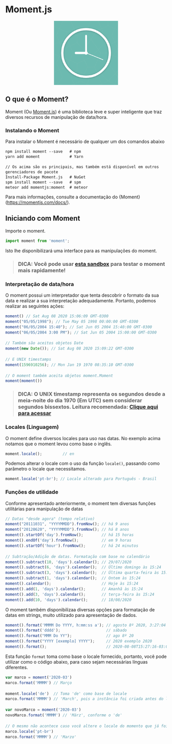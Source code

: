 # Moment.js

<p align="center">
    <img src="../../assets/moment-logo.png">
</p>

## O que é o Moment?

Moment (Ou [Moment.js](https://momentjs.com/)) é uma biblioteca leve e super inteligente que traz diversos recursos de manipulação de data/hora.

### Instalando o Moment

Para instalar o Moment é necessário de qualquer um dos comandos abaixo

```
npm install moment --save   # npm
yarn add moment             # Yarn

// Os acima são os principais, mas também está disponível em outros gerenciadores de pacote
Install-Package Moment.js   # NuGet
spm install moment --save   # spm
meteor add momentjs:moment  # meteor
```

Para mais informações, consulte a documentação do {Moment}(https://momentjs.com/docs/).

## Iniciando com Moment

Importe o moment.

```js
import moment from 'moment';
```

Isto lhe disponibilizará uma interface para as manipulações do moment.

> ### DICA: Você pode usar [esta sandbox](http://jsfiddle.net/brandonscript/rLjQx/) para testar o moment mais rapidamente!

### Interpretação de data/hora

O moment possui um interpretador que tenta descobrir o formato da sua data e realizar a sua interpretação adequadamente. Portanto, podemos realizar as seguintes ações:

```js
moment() // Sat Aug 08 2020 15:06:09 GMT-0300
moment("05/05/1998"); // Tue May 05 1998 00:00:00 GMT-0300
moment("06/05/2004 15:40"); // Sat Jun 05 2004 15:40:00 GMT-0300
moment("06/05/2004 3:00 PM"); // Sat Jun 05 2004 15:00:00 GMT-0300

// Também são aceitos objetos Date
moment(new Date()); // Sat Aug 08 2020 15:09:22 GMT-0300

// E UNIX timestamps
moment(1596910256); // Mon Jan 19 1970 08:35:10 GMT-0300

// O moment também aceita objetos moment.Moment
moment(moment())
```

> ### DICA: O UNIX timestamp representa os segundos desde a meia-noite do dia 1970 (Em UTC) sem considerar segundos bissextos. Leitura recomendada: [Clique aqui para acessar](https://pt.stackoverflow.com/a/70604/126413)

### Locales (Linguagem)

O moment define diversos locales para uso nas datas. No exemplo acima notamos que o moment levou como base o inglês.

```js
moment.locale();         // en
```

Podemos alterar o locale com o uso da função `locale()`, passando como parâmetro o locale que necessitamos.

```js
moment.locale('pt-br'); // Locale alterado para Português - Brasil
```

### Funções de utilidade 

Conforme apresentado anteriormente, o moment tem diversas funções utilitárias para manipulação de datas

```js
// Datas "desde agora" (tempo relativo)
moment("20111031", "YYYYMMDD").fromNow(); // há 9 anos
moment("20120620", "YYYYMMDD").fromNow(); // há 8 anos
moment().startOf('day').fromNow();        // há 15 horas
moment().endOf('day').fromNow();          // em 9 horas
moment().startOf('hour').fromNow();       // há 24 minutos

// Subtração/Adição de datas. Formatação com base no calendário
moment().subtract(10, 'days').calendar(); // 29/07/2020
moment().subtract(6, 'days').calendar();  // Último domingo às 15:24
moment().subtract(3, 'days').calendar();  // Última quarta-feira às 15:24
moment().subtract(1, 'days').calendar();  // Ontem às 15:24
moment().calendar();                      // Hoje às 15:24
moment().add(1, 'days').calendar();       // Amanhã às 15:24
moment().add(3, 'days').calendar();       // terça-feira às 15:24
moment().add(10, 'days').calendar();      // 18/08/2020
```

O moment também disponibilizaa diversas opções para formatação de datas em strings, muito utilizado para apresentação de dados.

```js
moment().format('MMMM Do YYYY, h:mm:ss a'); // agosto 8º 2020, 3:27:04 pm
moment().format('dddd');                    // sábado
moment().format("MMM Do YY");               // ago 8º 20
moment().format("YYYY [exemplo] YYYY");     // 2020 exemplo 2020
moment().format();                          // 2020-08-08T15:27:16-03:00
```

Esta função `format` toma como base o locale fornecido, portanto, você pode utilizar como o código abaixo, para caso sejam necessárias línguas diferentes.

```js
var marco = moment('2020-03')
marco.format('MMMM') // Março

moment.locale('de')  // Toma 'de' como base de locale
marco.format('MMMM') // 'March', pois a instância foi criada antes do locale ser definido.

var novoMarco = moment('2020-03')
novoMarco.format('MMMM') // 'März', conforme o 'de'

// O mesmo não acontece caso você altere o locale do momento que já foi definido
marco.locale('pt-br')
marco.format('MMMM') // 'Marzo'
```
